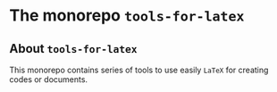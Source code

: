 The monorepo `tools-for-latex`
==============================


About `tools-for-latex`
-----------------------

This monorepo contains series of tools to use easily `LaTeX` for creating codes or documents.

<!-- :monorepo-content-START: -->
<!-- :monorepo-content-END: -->


<!-- :version-START: -->
<!-- :version-END: -->


<!-- ADMONITIONS

> [!NOTE]
> Highlights information that users should take into account, even when skimming.

> [!TIP]
> Optional information to help a user be more successful.

> [!IMPORTANT]
> Crucial information necessary for users to succeed.

> [!WARNING]
> Critical content demanding immediate user attention due to potential risks.

> [!CAUTION]
> Negative potential consequences of an action.

-->
